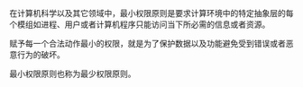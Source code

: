 在计算机科学以及其它领域中，最小权限原则是要求计算环境中的特定抽象层的每个模组如进程、用户或者计算机程序只能访问当下所必需的信息或者资源。

赋予每一个合法动作最小的权限，就是为了保护数据以及功能避免受到错误或者恶意行为的破坏。

最小权限原则也称为最少权限原则。
